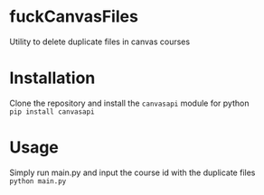 # fuckCanvasFiles
Utility to delete duplicate files in canvas courses

# Installation

Clone the repository and install the `canvasapi` module for python \
`pip install canvasapi`

# Usage

Simply run main.py and input the course id with the duplicate files \
`python main.py`
